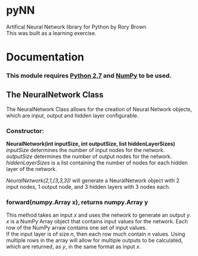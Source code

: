 # pyNN
Artifical Neural Network library for Python by Rory Brown  
This was built as a learning exercise.

# Documentation
### This module requires [Python 2.7](https://www.python.org/downloads/) and [NumPy](http://www.numpy.org/) to be used.  
## The NeuralNetwork Class
The NeuralNetwork Class allows for the creation of Neural Network objects, which are input, output and hidden layer configurable.  
### Constructor:
**NeuralNetwork(int inputSize, int outputSize, list hiddenLayerSizes)**  
*inputSize* determines the number of input nodes for the network.  
*outputSize* determines the number of output nodes for the network.  
*hiddenLayerSizes* is a list containing the number of nodes for each hidden layer of the network.  
  
*NeuralNetwork(2,1,[3,3,3])* will generate a NeuralNetwork object with 2 input nodes, 1 output node, and 3 hidden layers with 3 nodes each.  

### forward(numpy.Array x), returns numpy.Array y
This method takes an input *x* and uses the network to generate an output *y*.
*x* is a NumPy Array object that contains input values for the network. Each row of the NumPy arraw contains one set of input values.  
If the input layer is of size *n*, then each row much contain *n* values. Using multiple rows in the array will allow for multiple outputs to be calculated, which are returned, as *y*, in the same format as input *x*.
